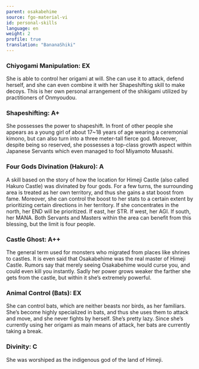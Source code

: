 ```yaml
---
parent: osakabehime
source: fgo-material-vi
id: personal-skills
language: en
weight: 2
profile: true
translation: "BananaShiki"
---
```


### Chiyogami Manipulation: EX

She is able to control her origami at will. She can use it to attack, defend herself, and she can even combine it with her Shapeshifting skill to make decoys.
This is her own personal arrangement of the shikigami utilized by practitioners of Onmyoudou.

### Shapeshifting: A+

She possesses the power to shapeshift. In front of other people she appears as a young girl of about 17~18 years of age wearing a ceremonial kimono, but can also turn into a three meter-tall fierce god.
Moreover, despite being so reserved, she possesses a top-class growth aspect within Japanese Servants which even managed to fool Miyamoto Musashi.

### Four Gods Divination (Hakuro): A

A skill based on the story of how the location for Himeji Castle (also called Hakuro Castle) was divinated by four gods.
For a few turns, the surrounding area is treated as her own territory, and thus she gains a stat boost from fame.
Moreover, she can control the boost to her stats to a certain extent by prioritizing certain directions in her territory.
If she concentrates in the north, her END will be prioritized. If east, her STR. If west, her AGI. If south, her MANA.
Both Servants and Masters within the area can benefit from this blessing, but the limit is four people.

### Castle Ghost: A++

The general term used for monsters who migrated from places like shrines to castles. It is even said that Osakabehime was the real master of Himeji Castle.
Rumors say that merely seeing Osakabehime would curse you, and could even kill you instantly.
Sadly her power grows weaker the farther she gets from the castle, but within it she’s extremely powerful.

### Animal Control (Bats): EX

She can control bats, which are neither beasts nor birds, as her familiars.
She’s become highly specialized in bats, and thus she uses them to attack and move, and she never fights by herself. She’s pretty lazy.
Since she’s currently using her origami as main means of attack, her bats are currently taking a break.

### Divinity: C

She was worshiped as the indigenous god of the land of Himeji.

